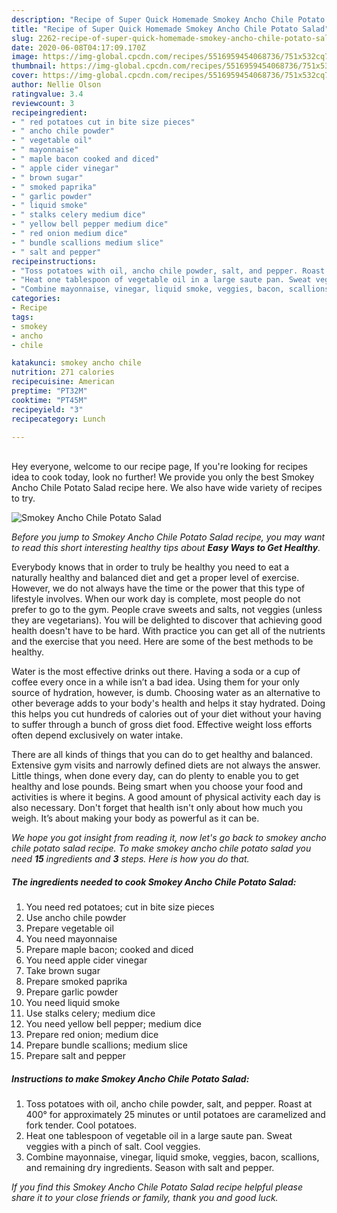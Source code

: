 ```yaml
---
description: "Recipe of Super Quick Homemade Smokey Ancho Chile Potato Salad"
title: "Recipe of Super Quick Homemade Smokey Ancho Chile Potato Salad"
slug: 2262-recipe-of-super-quick-homemade-smokey-ancho-chile-potato-salad
date: 2020-06-08T04:17:09.170Z
image: https://img-global.cpcdn.com/recipes/5516959454068736/751x532cq70/smokey-ancho-chile-potato-salad-recipe-main-photo.jpg
thumbnail: https://img-global.cpcdn.com/recipes/5516959454068736/751x532cq70/smokey-ancho-chile-potato-salad-recipe-main-photo.jpg
cover: https://img-global.cpcdn.com/recipes/5516959454068736/751x532cq70/smokey-ancho-chile-potato-salad-recipe-main-photo.jpg
author: Nellie Olson
ratingvalue: 3.4
reviewcount: 3
recipeingredient:
- " red potatoes cut in bite size pieces"
- " ancho chile powder"
- " vegetable oil"
- " mayonnaise"
- " maple bacon cooked and diced"
- " apple cider vinegar"
- " brown sugar"
- " smoked paprika"
- " garlic powder"
- " liquid smoke"
- " stalks celery medium dice"
- " yellow bell pepper medium dice"
- " red onion medium dice"
- " bundle scallions medium slice"
- " salt and pepper"
recipeinstructions:
- "Toss potatoes with oil, ancho chile powder, salt, and pepper. Roast at 400° for approximately 25 minutes or until potatoes are caramelized and fork tender. Cool potatoes."
- "Heat one tablespoon of vegetable oil in a large saute pan. Sweat veggies with a pinch of salt. Cool veggies."
- "Combine mayonnaise, vinegar, liquid smoke, veggies, bacon, scallions, and remaining dry ingredients. Season with salt and pepper."
categories:
- Recipe
tags:
- smokey
- ancho
- chile

katakunci: smokey ancho chile 
nutrition: 271 calories
recipecuisine: American
preptime: "PT32M"
cooktime: "PT45M"
recipeyield: "3"
recipecategory: Lunch

---
```

<br>
Hey everyone, welcome to our recipe page, If you're looking for recipes idea to cook today, look no further! We provide you only the best Smokey Ancho Chile Potato Salad recipe here. We also have wide variety of recipes to try.
<br>


![Smokey Ancho Chile Potato Salad](https://img-global.cpcdn.com/recipes/5516959454068736/751x532cq70/smokey-ancho-chile-potato-salad-recipe-main-photo.jpg)

<i>Before you jump to Smokey Ancho Chile Potato Salad recipe, you may want to read this short interesting healthy tips about <strong>Easy Ways to Get Healthy</strong>.</i>

Everybody knows that in order to truly be healthy you need to eat a naturally healthy and balanced diet and get a proper level of exercise. However, we do not always have the time or the power that this type of lifestyle involves. When our work day is complete, most people do not prefer to go to the gym. People crave sweets and salts, not veggies (unless they are vegetarians). You will be delighted to discover that achieving good health doesn't have to be hard. With practice you can get all of the nutrients and the exercise that you need. Here are some of the best methods to be healthy.

Water is the most effective drinks out there. Having a soda or a cup of coffee every once in a while isn’t a bad idea. Using them for your only source of hydration, however, is dumb. Choosing water as an alternative to other beverage adds to your body's health and helps it stay hydrated. Doing this helps you cut hundreds of calories out of your diet without your having to suffer through a bunch of gross diet food. Effective weight loss efforts often depend exclusively on water intake.

There are all kinds of things that you can do to get healthy and balanced. Extensive gym visits and narrowly defined diets are not always the answer. Little things, when done every day, can do plenty to enable you to get healthy and lose pounds. Being smart when you choose your food and activities is where it begins. A good amount of physical activity each day is also necessary. Don't forget that health isn't only about how much you weigh. It’s about making your body as powerful as it can be. 


<i>We hope you got insight from reading it, now let's go back to smokey ancho chile potato salad recipe. To make smokey ancho chile potato salad you need <strong>15</strong> ingredients and <strong>3</strong> steps. Here is how you do that.
</i>

##### The ingredients needed to cook Smokey Ancho Chile Potato Salad:

1. You need  red potatoes; cut in bite size pieces
1. Use  ancho chile powder
1. Prepare  vegetable oil
1. You need  mayonnaise
1. Prepare  maple bacon; cooked and diced
1. You need  apple cider vinegar
1. Take  brown sugar
1. Prepare  smoked paprika
1. Prepare  garlic powder
1. You need  liquid smoke
1. Use  stalks celery; medium dice
1. You need  yellow bell pepper; medium dice
1. Prepare  red onion; medium dice
1. Prepare  bundle scallions; medium slice
1. Prepare  salt and pepper


##### Instructions to make Smokey Ancho Chile Potato Salad:

1. Toss potatoes with oil, ancho chile powder, salt, and pepper. Roast at 400° for approximately 25 minutes or until potatoes are caramelized and fork tender. Cool potatoes.
1. Heat one tablespoon of vegetable oil in a large saute pan. Sweat veggies with a pinch of salt. Cool veggies.
1. Combine mayonnaise, vinegar, liquid smoke, veggies, bacon, scallions, and remaining dry ingredients. Season with salt and pepper.


<i>If you find this Smokey Ancho Chile Potato Salad recipe helpful please share it to your close friends or family, thank you and good luck.</i>

